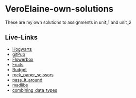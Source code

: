 # VeroElaine-own-solutions
These are my own solutions to assignments in unit_1 and unit_2

## Live-Links
 * [Hogwarts](https://veroelaine.github.io/VeroElaine-own-solutions/Hogwarts/)
 * [gitPub]()
 * [Flowerbox](https://veroelaine.github.io/VeroElaine-own-solutions/Flowerbox/)
 * [Fruits]()
 * [Budget]()
 * [rock_paper_scissors]()
 * [pass_it_around]()
 * [madlibs]()
 * [combining_data_types]()
